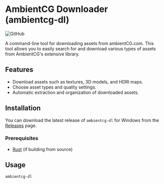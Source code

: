 # AmbientCG Downloader (ambientcg-dl)

![GitHub](https://img.shields.io/github/license/oxSleep/ambientcg-dl)

A command-line tool for downloading assets from ambientCG.com. This tool allows you to easily search for and download various types of assets from AmbientCG's extensive library.

## Features

- Download assets such as textures, 3D models, and HDRI maps.
- Choose asset types and quality settings.
- Automatic extraction and organization of downloaded assets.

## Installation

You can download the latest release of `ambientcg-dl` for Windows from the [Releases](https://github.com/oxSleep/ambientcg-dl/releases) page.

### Prerequisites

- [Rust](https://www.rust-lang.org/tools/install) (if building from source)

## Usage

```shell
ambientcg-dl
